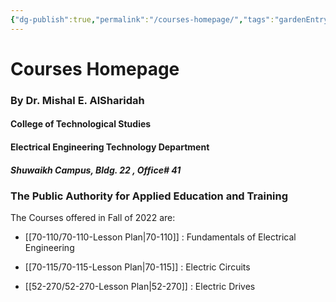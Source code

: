 ```yaml
---
{"dg-publish":true,"permalink":"/courses-homepage/","tags":"gardenEntry","dgHomeLink":true,"dgPassFrontmatter":false,"dgShowBacklinks":true,"dgShowLocalGraph":false,"dgShowInlineTitle":false}
---
```



# Courses Homepage
### By Dr. Mishal E. AlSharidah

#### College of Technological Studies
#### Electrical Engineering Technology Department
##### Shuwaikh Campus, Bldg. 22 , Office# 41 
### The Public Authority for Applied Education and Training

The Courses offered in Fall of 2022 are:

 * [[70-110/70-110-Lesson Plan|70-110]] : Fundamentals of Electrical Engineering
  
 * [[70-115/70-115-Lesson Plan|70-115]] : Electric Circuits
 
 * [[52-270/52-270-Lesson Plan|52-270]] : Electric Drives


